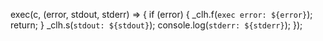 exec(c, (error, stdout, stderr) => {
  if (error) {
    _clh.f(`exec error: ${error}`);
    return;
  }
  _clh.s(`stdout: ${stdout}`);
  console.log(`stderr: ${stderr}`);
});
